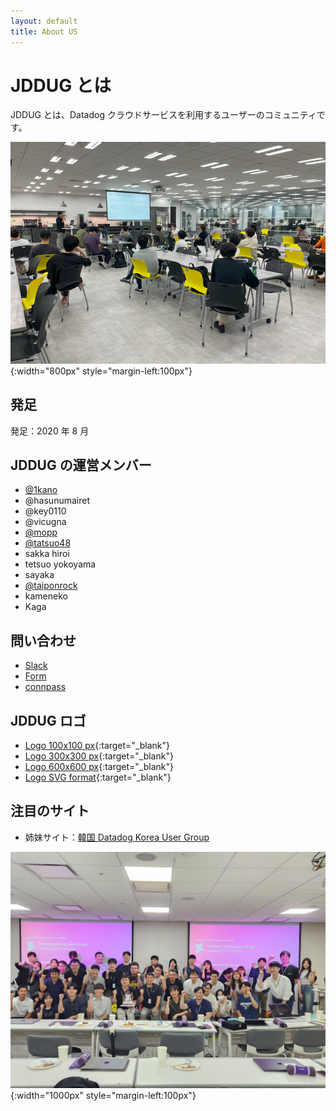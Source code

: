 ```yaml
---
layout: default
title: About US
---
```


# JDDUG とは

JDDUG とは、Datadog クラウドサービスを利用するユーザーのコミュニティです。

![集合写真](/assets/images/top_meetup.png){:width="800px" style="margin-left:100px"}


## 発足

発足：2020 年 8 月

## JDDUG の運営メンバー

- [@1kano](/authors/1kano)
- @hasunumairet
- @key0110
- @vicugna
- [@mopp](/authors/mopp)
- [@tatsuo48](/authors/tatsuo48)
- sakka hiroi
- tetsuo yokoyama
- sayaka
- [@taiponrock](/authors/taiponrock)
- kameneko
- Kaga

## 問い合わせ

- [Slack](https://t.co/dpBETMaosn)
- [Form](https://forms.gle/SoJrRUvX4FcysogP9)
- [connpass](https://datadog-jp.connpass.com/)

## JDDUG ロゴ

- [Logo 100x100 px](/assets/images/iconJDDUG100.png){:target="_blank"}
- [Logo 300x300 px](/assets/images/iconJDDUG300.png){:target="_blank"}
- [Logo 600x600 px](/assets/images/iconJDDUG600.png){:target="_blank"}
- [Logo SVG format](/assets/images/iconJDDUG.svg){:target="_blank"}

## 注目のサイト

- 姉妹サイト：[韓国 Datadog Korea User Group](https://datadogkrug.vercel.app/about)

![集合写真](/assets/images/krug.jpg){:width="1000px" style="margin-left:100px"}


